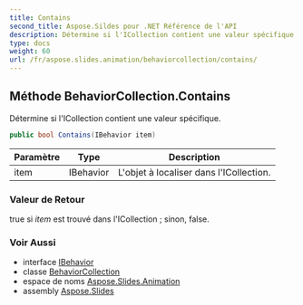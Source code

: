 ```yaml
---
title: Contains
second_title: Aspose.Sildes pour .NET Référence de l'API
description: Détermine si l'ICollection contient une valeur spécifique.
type: docs
weight: 60
url: /fr/aspose.slides.animation/behaviorcollection/contains/
---
```


## Méthode BehaviorCollection.Contains

Détermine si l'ICollection contient une valeur spécifique.

```csharp
public bool Contains(IBehavior item)
```

| Paramètre | Type | Description |
| --- | --- | --- |
| item | IBehavior | L'objet à localiser dans l'ICollection. |

### Valeur de Retour

true si *item* est trouvé dans l'ICollection ; sinon, false.

### Voir Aussi

* interface [IBehavior](../../ibehavior)
* classe [BehaviorCollection](../../behaviorcollection)
* espace de noms [Aspose.Slides.Animation](../../behaviorcollection)
* assembly [Aspose.Slides](../../../)

<!-- NE PAS ÉDITER : généré par xmldocmd pour Aspose.Slides.dll -->